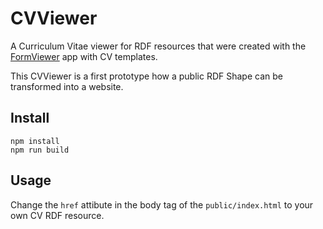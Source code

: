 # CVViewer

A Curriculum Vitae viewer for RDF resources that were created with the [FormViewer](https://formviewer.patrickhochstenbach.ne) app with CV templates.

This CVViewer is a first prototype how a public RDF Shape can be transformed into a website.

## Install

```
npm install
npm run build
```

## Usage

Change the `href` attibute in the body tag of the `public/index.html` to your own CV RDF resource.
